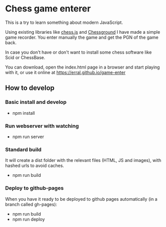 # Chess game enterer

This is a try to learn something about modern JavaScript.

Using existing libraries like [chess.js]() and [Chessground]() I have made a simple
game recorder. You enter manually the game and get the PGN of the game back.

In case you don't have or don't want to install some chess software like Scid or ChessBase.

You can download, open the index.html page in a browser and start playing with it, or use it online at https://erral.github.io/game-enter

## How to develop

### Basic install and develop

- npm install

### Run webserver with watching

- npm run server

### Standard build

It will create a dist folder with the relevant files (HTML, JS and images), with hashed urls to avoid caches.

- npm run build

### Deploy to github-pages

When you have it ready to be deployed to github pages automatically (in a branch called gh-pages):

- npm run build
- npm run deploy
